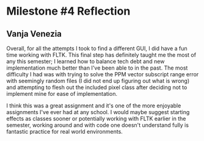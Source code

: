 # Milestone #4 Reflection #
## Vanja Venezia ##

Overall, for all the attempts I took to find a different GUI, I did have a fun time working with FLTK. This final step has definitely taught me the most of any this semester; I learned how to balance tech debt and new implementation much better than I've been able to in the past. The most difficulty I had was with trying to solve the PPM vector subscript range error with seemingly random files (I did not end up figuring out what is wrong) and attempting to flesh out the included pixel class after deciding not to implement mine for ease of implementation.

I think this was a great assignment and it's one of the more enjoyable assignments I've ever had at any school. I would maybe suggest starting effects as classes sooner or potentially working with FLTK earlier in the semester, working around and with code one doesn't understand fully is fantastic practice for real world environments.